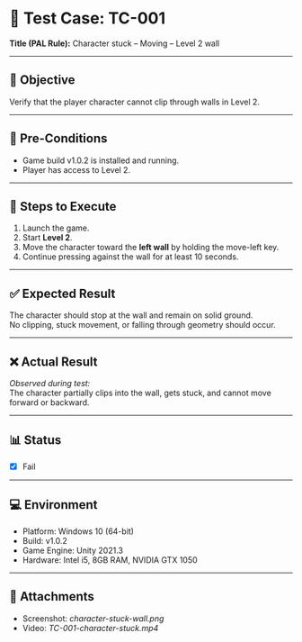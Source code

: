 # 🧪 Test Case: TC-001

**Title (PAL Rule):** Character stuck – Moving – Level 2 wall  

---

## 🎯 Objective
Verify that the player character cannot clip through walls in Level 2.  

---

## 🔄 Pre-Conditions
- Game build v1.0.2 is installed and running.  
- Player has access to Level 2.  

---

## 📝 Steps to Execute
1. Launch the game.  
2. Start **Level 2**.  
3. Move the character toward the **left wall** by holding the move-left key.  
4. Continue pressing against the wall for at least 10 seconds.  

---

## ✅ Expected Result
The character should stop at the wall and remain on solid ground.  
No clipping, stuck movement, or falling through geometry should occur.  

---

## ❌ Actual Result
*Observed during test:*  
The character partially clips into the wall, gets stuck, and cannot move forward or backward.  

---

## 📊 Status
- [x] Fail  

---

## 💻 Environment
- Platform: Windows 10 (64-bit)  
- Build: v1.0.2  
- Game Engine: Unity 2021.3  
- Hardware: Intel i5, 8GB RAM, NVIDIA GTX 1050  

---

## 📎 Attachments
- Screenshot: *character-stuck-wall.png*  
- Video: *TC-001-character-stuck.mp4*
